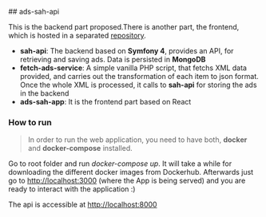 ## ads-sah-api

This is the backend part proposed.There is another part, the frontend, which is hosted in a separated [repository](https://github.com/NormanColoma/ads-sah-app-react).  

 - **sah-api**: The backend based on **Symfony 4**, provides an API, for retrieving and saving ads. Data is persisted in **MongoDB**
 - **fetch-ads-service**: A simple vanilla PHP script, that fetchs XML data provided, and carries out the transformation of each item to json format. Once the whole XML is processed, it calls to **sah-api** for storing the ads in the backend
 - **ads-sah-app**: It is the frontend part based on React
 
### How to run 

> In order to run the web application, you need to have both, **docker** and **docker-compose** installed. 

Go to root folder and run *docker-compose up*. It will take a while for downloading the different docker images from Dockerhub. Afterwards just go to [http://localhost:3000](http://localhost:3000) (where the App is being served) and you are ready to interact with the application :)

The api is accessible at [http://localhost:8000](http://localhost:8000)

 